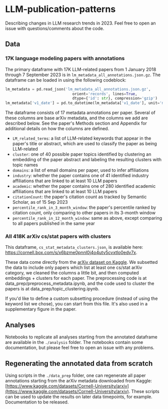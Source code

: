 # LLM-publication-patterns
Describing changes in LLM research trends in 2023. Feel free to open an issue with questions/comments about the code.

## Data

### 17K language modeling papers with annotations

The primary dataframe with 17K LLM-related papers from 1 January 2018 through 7 September 2023 is in `lm_metadata_all_annotations.json.gz`. 
The dataframe can be loaded in using the following codeblock:

```python
lm_metadata = pd.read_json('lm_metadata_all_annotations.json.gz',
                              orient='records', lines=True,
                              dtype={'id': str}, compression='gzip')
lm_metadata['v1_date'] = pd.to_datetime(lm_metadata['v1_date'], unit='ms')
```

The dataframe consists of 17 metadata annotations per paper. Several of these columns are base arXiv metadata, and the columns we add are described below. 
See the paper's Methods section and Appendix for additional details on how the columns are defined.

- `LM_related_terms`: a list of LLM-related keywords that appear in the paper's title or abstract, which are used to classify the paper as being LLM-related
- `cluster`: one of 40 possible paper topics identified by clustering an embedding of the paper abstract and labeling the resulting clusters with topic names
- `domains`: a list of email domains per paper, used to infer affiliations
- `industry`: whether the paper contains one of 41 identified industry affiliations that are linked to at least 10 LLM papers
- `academic`: whether the paper contains one of 280 identified academic affiliations that are linked to at least 10 LLM papers
- `citationCount`: the paper's citation count as tracked by Semantic Scholar, as of 15 Sep 2023
- `percentile_rank_in_3_month_window`: the paper's percentile ranked by citation count, only comparing to other papers in its 3-month window
- `percentile_rank_in_12_month_window`: same as above, except comparing to all papers published in the same year

### All 418K arXiv cs/stat papers with clusters

This dataframe, `cs_stat_metadata_clusters.json`, is available here: https://cornell.box.com/s/x6bzme0pnnl0j4o4utv5cvxtlo0edv7x.  

These data come directly from the [arXiv dataset on Kaggle](https://www.kaggle.com/datasets/Cornell-University/arxiv). We subsetted the data to include only papers which list at least one cs/stat arXiv category, we cleaned the columns a little bit, and then computed embeddings + clusters for each paper. The preprocessing code is at data_prep/preprocess_metadata.ipynb, and the code used to cluster the papers is at data_prep/topic_clustering.ipynb.  

If you'd like to define a custom subsetting procedure (instead of using the keyword list we chose), you can start from this file. It's also used in a supplementary figure in the paper.  

## Analyses

Notebooks to replicate all analyses starting from the annotated dataframe are available in the `./analysis` folder. The notebooks contain some documentation, but please feel free to open an issue with any problems.

## Regenerating the annotated data from scratch

Using scripts in the `./data_prep` folder, one can regenerate all paper annotations starting from the arXiv metadata downloaded from Kaggle: [https://www.kaggle.com/datasets/Cornell-University/arxiv](https://www.kaggle.com/datasets/Cornell-University/arxiv).
These scripts can be used to update the results on later data timepoints, for example. Documentation to be released.
